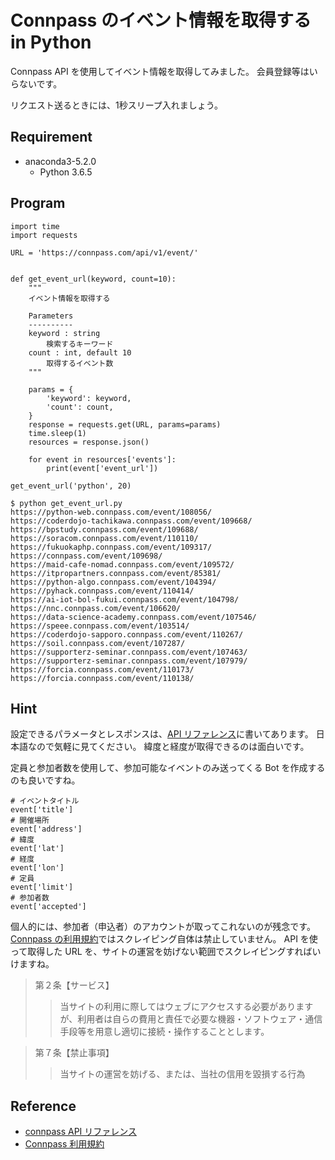 # Connpass のイベント情報を取得する in Python
Connpass API を使用してイベント情報を取得してみました。
会員登録等はいらないです。

リクエスト送るときには、1秒スリープ入れましょう。

## Requirement
- anaconda3-5.2.0 
    - Python 3.6.5

## Program
```
import time
import requests

URL = 'https://connpass.com/api/v1/event/'


def get_event_url(keyword, count=10):
    """
    イベント情報を取得する

    Parameters
    ----------
    keyword : string
        検索するキーワード
    count : int, default 10
        取得するイベント数
    """

    params = {
        'keyword': keyword,
        'count': count,
    }
    response = requests.get(URL, params=params)
    time.sleep(1)
    resources = response.json()

    for event in resources['events']:
        print(event['event_url'])

get_event_url('python', 20)
```
```
$ python get_event_url.py
https://python-web.connpass.com/event/108056/
https://coderdojo-tachikawa.connpass.com/event/109668/
https://bpstudy.connpass.com/event/109688/
https://soracom.connpass.com/event/110110/
https://fukuokaphp.connpass.com/event/109317/
https://connpass.com/event/109698/
https://maid-cafe-nomad.connpass.com/event/109572/
https://itpropartners.connpass.com/event/85381/
https://python-algo.connpass.com/event/104394/
https://pyhack.connpass.com/event/110414/
https://ai-iot-bol-fukui.connpass.com/event/104798/
https://nnc.connpass.com/event/106620/
https://data-science-academy.connpass.com/event/107546/
https://speee.connpass.com/event/103514/
https://coderdojo-sapporo.connpass.com/event/110267/
https://soil.connpass.com/event/107287/
https://supporterz-seminar.connpass.com/event/107463/
https://supporterz-seminar.connpass.com/event/107979/
https://forcia.connpass.com/event/110173/
https://forcia.connpass.com/event/110138/
```
## Hint
設定できるパラメータとレスポンスは、[API リファレンス](https://connpass.com/about/api/)に書いてあります。
日本語なので気軽に見てください。
緯度と経度が取得できるのは面白いです。

定員と参加者数を使用して、参加可能なイベントのみ送ってくる Bot を作成するのも良いですね。

```
# イベントタイトル
event['title']
# 開催場所
event['address']
# 緯度
event['lat']
# 経度
event['lon']
# 定員
event['limit']
# 参加者数
event['accepted']
```

個人的には、参加者（申込者）のアカウントが取ってこれないのが残念です。
[Connpass の利用規約](https://connpass.com/term/)ではスクレイピング自体は禁止していません。
API を使って取得した URL を、サイトの運営を妨げない範囲でスクレイピングすればいけますね。
> 第２条【サービス】
>> 当サイトの利用に際してはウェブにアクセスする必要がありますが、利用者は自らの費用と責任で必要な機器・ソフトウェア・通信手段等を用意し適切に接続・操作することとします。

> 第７条【禁止事項】
>> 当サイトの運営を妨げる、または、当社の信用を毀損する行為

## Reference
- [connpass API リファレンス](https://connpass.com/about/api/)
- [Connpass 利用規約](https://connpass.com/term/)
